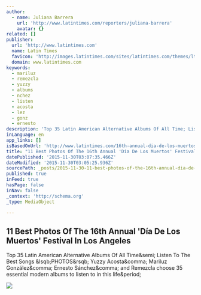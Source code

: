 ```yaml
---
author:
  - name: Juliana Barrera
    url: 'http://www.latintimes.com/reporters/juliana-barrera'
    avatar: {}
related: []
publisher:
  url: 'http://www.latintimes.com'
  name: Latin Times
  favicon: 'http://images.latintimes.com/sites/latintimes.com/themes/lt/favicon.ico'
  domain: www.latintimes.com
keywords:
  - mariluz
  - remezcla
  - yuzzy
  - albums
  - nchez
  - listen
  - acosta
  - lez
  - gonz
  - ernesto
description: 'Top 35 Latin American Alternative Albums Of All Time; Listen To The Best Songs [PHOTOS] Yuzzy Acosta, Mariluz González, Ernesto Sánchez, and Remezcla choose 35 essential modern albums to listen to in this life.'
inLanguage: en
app_links: []
isBasedOnUrl: 'http://www.latintimes.com/16th-annual-dia-de-los-muertos-festival-11-best-photos-los-angeles-celebration-349852'
title: "11 Best Photos Of The 16th Annual 'Día De Los Muertos' Festival In Los Angeles"
datePublished: '2015-11-30T03:07:35.466Z'
dateModified: '2015-11-30T03:05:25.936Z'
sourcePath: _posts/2015-11-30-11-best-photos-of-the-16th-annual-dia-de-los-muertos-festi.md
published: true
inFeed: true
hasPage: false
inNav: false
_context: 'http://schema.org'
_type: MediaObject

---
```

<article style=""><h1>11 Best Photos Of The 16th Annual 'Día De Los Muertos' Festival In Los Angeles</h1><p>Top 35 Latin American Alternative Albums Of All Time&amp;semi; Listen To The Best Songs &amp;lsqb;PHOTOS&amp;rsqb; Yuzzy Acosta&amp;comma; Mariluz González&amp;comma; Ernesto Sánchez&amp;comma; and Remezcla choose 35 essential modern albums to listen to in this life&amp;period;</p><img src="http://images.latintimes.com/sites/latintimes.com/files/2015/10/27/day-dead-main-picture.jpg" /></article>